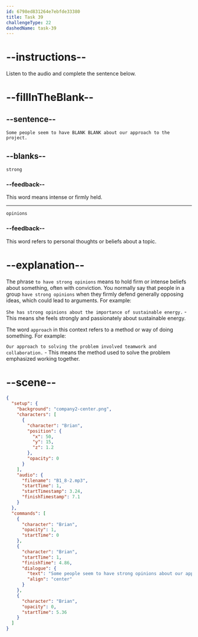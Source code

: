 ```yaml
---
id: 6798ed831264e7ebfde33380
title: Task 39
challengeType: 22
dashedName: task-39
---
```


<!-- (Audio) Brian: Some people seem to have strong opinions about our approach to the project. -->

# --instructions--

Listen to the audio and complete the sentence below.

# --fillInTheBlank--

## --sentence--

`Some people seem to have BLANK BLANK about our approach to the project.`

## --blanks--

`strong`

### --feedback--

This word means intense or firmly held.

---

`opinions`

### --feedback--

This word refers to personal thoughts or beliefs about a topic.

# --explanation--

The phrase `to have strong opinions` means to hold firm or intense beliefs about something, often with conviction. You normally say that people in a group `have strong opinions` when they firmly defend generally opposing ideas, which could lead to arguments. For example:

`She has strong opinions about the importance of sustainable energy.` - This means she feels strongly and passionately about sustainable energy.

The word `approach` in this context refers to a method or way of doing something. For example:

`Our approach to solving the problem involved teamwork and collaboration.` - This means the method used to solve the problem emphasized working together.

# --scene--

```json
{
  "setup": {
    "background": "company2-center.png",
    "characters": [
      {
        "character": "Brian",
        "position": {
          "x": 50,
          "y": 15,
          "z": 1.2
        },
        "opacity": 0
      }
    ],
    "audio": {
      "filename": "B1_8-2.mp3",
      "startTime": 1,
      "startTimestamp": 3.24,
      "finishTimestamp": 7.1
    }
  },
  "commands": [
    {
      "character": "Brian",
      "opacity": 1,
      "startTime": 0
    },
    {
      "character": "Brian",
      "startTime": 1,
      "finishTime": 4.86,
      "dialogue": {
        "text": "Some people seem to have strong opinions about our approach to the project.",
        "align": "center"
      }
    },
    {
      "character": "Brian",
      "opacity": 0,
      "startTime": 5.36
    }
  ]
}
```
